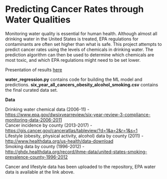 # **Predicting Cancer Rates through Water Qualities**


Monitoring water quality is essential for human health. Although almost all drinking water in the United States is treated, EPA regulations for contaminants are often set higher than what is safe. This project attempts to predict cancer rates using the levels of chemicals in drinking water. The prediction algorithm can then be used to determine which chemicals are most toxic, and which EPA regulations might need to be set lower.  

Presentation of results [here](https://docs.google.com/presentation/d/19mxmMdp2nW6TfFDIm3qp8yS9gvg0RnwA7YEnc0Dng-I/edit#slide=id.ge97a2c2489_1_11955)


**water_regression.py** contains code for building the ML model and predictions. **six_year_all_cancers_obesity_alcohol_smoking.csv** contains the final curated data set.



**Data**

Drinking water chemical data (2006-11) - https://www.epa.gov/dwsixyearreview/six-year-review-3-compliance-monitoring-data-2006-2011  
Cancer incidence by county (2013-2017) - https://gis.cancer.gov/canceratlas/tableview/?d=1&a=2&r=1&s=1   
Lifestyle (obesity, physical activity, alcohol) data by county (2011) - http://www.healthdata.org/us-health/data-download   
Smoking data by county (1996-2012) - http://ghdx.healthdata.org/record/ihme-data/united-states-smoking-prevalence-county-1996-2012  

Cancer and lifestyle data has been uploaded to the repository, EPA water data is available at the link above.
